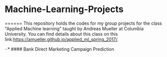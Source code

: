 # Machine-Learning-Projects
======
This repository holds the codes for my group projects for the class "Applied Machine learning" taught by Andreas Mueller at Columbia University. You can find details about this class on this link:https://amueller.github.io/applied_ml_spring_2017/.

⋅⋅*  #### Bank Direct Marketing Campaign Prediction 



